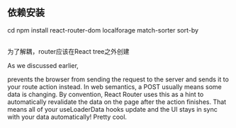 ## 依赖安装
cd <your new project directory>
npm install react-router-dom localforage match-sorter sort-by

## 
为了解耦，router应该在React tree之外创建

As we discussed earlier, <Form> prevents the browser from sending the request to the server and sends it to your route action instead. In web semantics, a POST usually means some data is changing. By convention, React Router uses this as a hint to automatically revalidate the data on the page after the action finishes. That means all of your useLoaderData hooks update and the UI stays in sync with your data automatically! Pretty cool.